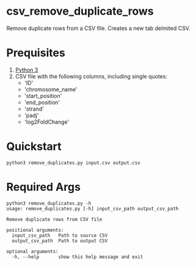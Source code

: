# csv_remove_duplicate_rows
Remove duplicate rows from a CSV file. Creates a new tab delmited CSV.

# Prequisites
1. [Python 3](https://www.python.org/downloads/)
2. CSV file with the following columns, including single quotes:
    * 'ID'
    * 'chromosome_name'
    * 'start_position'
    * 'end_position'
    * 'strand'
    * 'padj'
    * 'log2FoldChange'

# Quickstart
```
python3 remove_duplicates.py input.csv output.csv
```

# Required Args
```
python3 remove_duplicates.py -h
usage: remove_duplicates.py [-h] input_csv_path output_csv_path

Remove duplicate rows from CSV file

positional arguments:
  input_csv_path   Path to source CSV
  output_csv_path  Path to output CSV

optional arguments:
  -h, --help       show this help message and exit
```